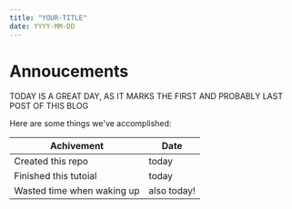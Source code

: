 ```yaml
---
title: "YOUR-TITLE"
date: YYYY-MM-DD
---
```


# Annoucements

TODAY IS A GREAT DAY, AS IT MARKS THE FIRST AND PROBABLY LAST POST OF THIS BLOG

Here are some things we've accomplished:

|Achivement|Date|
|-|-|
|Created this repo|today|
|Finished this tutoial|today|
|Wasted time when waking up|also today!|
